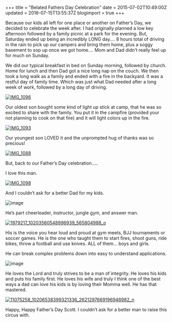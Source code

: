 +++
title = "Belated Fathers Day Celebration"
date = 2015-07-02T10:49:00Z
updated = 2016-07-15T13:55:37Z
blogimport = true 
+++

Because our kids all left for one place or another on Father’s Day, we decided to celebrate the week after.  I had originally planned a low key afternoon followed by a family picnic at a park for the evening.  But, Saturday ended up being an incredibly LONG day…. 8 hours total of driving in the rain to pick up our campers and bring them home, plus a soggy basement to sop up once we got home…. Mom and Dad didn’t really feel up for much on Sunday. 

We did our typical breakfast in bed on Sunday morning, followed by church.  Home for lunch and then Dad got a nice long nap on the couch.  We then took a long walk as a family and ended with a fire in the backyard.  It was a restful day of family time.  Which was just what Dad needed after a long week of work, followed by a long day of driving. 

[![IMG_1096](https://lh3.googleusercontent.com/-oaS8smZvF_o/V4kjkZfnllI/AAAAAAAAAnI/Ti1W5rs_USw/IMG_10961.jpg?imgmax=800 "IMG_1096")](https://lh3.googleusercontent.com/-HwtggRxuvH8/V4kjkCWTQFI/AAAAAAAAAnE/PrikW8vuBEs/s1600-h/IMG_10961%25255B1%25255D.jpg)

Our oldest son bought some kind of light up stick at camp, that he was so excited to share with the family.  You put it in the campfire (provided your not planning to cook on that fire)  and it will light colors up in the fire.  

[![IMG_1093](https://lh3.googleusercontent.com/-eIHzYqUc8kI/V4kjkymw89I/AAAAAAAAAnQ/EqI2IkDpApQ/IMG_10931.jpg?imgmax=800 "IMG_1093")](https://lh3.googleusercontent.com/-nY2-ujlOiNk/V4kjktXFRzI/AAAAAAAAAnM/qR2lB1G3FR0/s1600-h/IMG_10931%25255B1%25255D.jpg)

Our youngest son LOVED it and the unprompted hug of thanks was so precious!

[![IMG_1088](https://lh3.googleusercontent.com/-P4hvdEPoLRg/V4kjlA6_2uI/AAAAAAAAAnY/0ZR8em0puFI/IMG_10881.jpg?imgmax=800 "IMG_1088")](https://lh3.googleusercontent.com/-UPvmZl8q15I/V4kjk7aBG2I/AAAAAAAAAnU/Fsk8ZO0iEms/s1600-h/IMG_10881%25255B1%25255D.jpg)

But, back to our Father’s Day celebration…..

I love this man.  

[![IMG_1098](https://lh3.googleusercontent.com/-tcCOQnXSHRI/V4kjlthGUAI/AAAAAAAAAng/JdMEr7V2JBQ/IMG_10981.jpg?imgmax=800 "IMG_1098")](https://lh3.googleusercontent.com/-jNJYqtBOVP4/V4kjlcNCTaI/AAAAAAAAAnc/3RB0ekkOaME/s1600-h/IMG_10981%25255B1%25255D.jpg)

And I couldn’t ask for a better Dad for my kids. 

![image](https://lh3.googleusercontent.com/qbVPsKAyHJCYIzySob8YpR5kF3t021pR6jAyooysBPK5=w1280-h854-no)

He’s part cheerleader, instructor, jungle gym, and answer man. 

[![1979217_10203560548996939_565804988_o](https://lh3.googleusercontent.com/-MoaBLX-lBBU/V4kjl1J4YoI/AAAAAAAAAno/t2Jy2cDlhBY/1979217_10203560548996939_565804988_.jpg?imgmax=800 "1979217_10203560548996939_565804988_o")](https://lh3.googleusercontent.com/-oKdTkkf7ZN4/V4kjlqnR79I/AAAAAAAAAnk/odM_MDefZa0/s1600-h/1979217_10203560548996939_565804988_%25255B3%25255D.jpg)

His is the voice you hear loud and proud at gym meets, BJJ tournaments or soccer games.  He is the one who taught them to start fires, shoot guns, ride bikes, throw a football and use knives.  ALL of them… boys and girls. 

He can break complex problems down into easy to understand applications.  

![image](https://lh3.googleusercontent.com/A5k4ndUyouqJtQL526a8KEPjAsQq-p-J6Z8bCmiP4FY=w1280-h854-no)

He loves the Lord and truly strives to be a man of integrity.  He loves his kids and puts his family first.  He loves his wife and truly I think one of the best ways a dad can love his kids is by loving their Momma well.  He has that mastered. 

[![11075258_10206538399321336_2621297669196946982_n](https://lh3.googleusercontent.com/-v5958fkFA3U/V4kjmP1l_qI/AAAAAAAAAnw/W_pFpRzEuFI/11075258_10206538399321336_262129766.jpg?imgmax=800 "11075258_10206538399321336_2621297669196946982_n")](https://lh3.googleusercontent.com/-FC7WOI5h_yo/V4kjmLpc1XI/AAAAAAAAAns/QmpdE0wH4V4/s1600-h/11075258_10206538399321336_262129766%25255B3%25255D.jpg)

Happy, Happy Father’s Day Scott.  I couldn’t ask for a better man to raise this circus with.  
